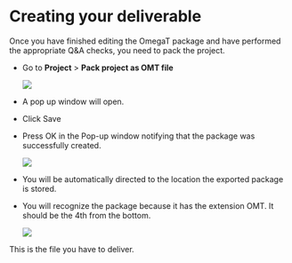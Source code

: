 # Creating your deliverable

Once you have finished editing the OmegaT package and have performed the appropriate Q&A checks, you need to pack the project.

  * Go to **Project** > **Pack project as OMT file**

    ![](assets/29_export_omt.jpg)

  * A pop up window will open.
  * Click Save
  * Press OK in the Pop-up window notifying that the package was successfully created.

    ![](assets/30_omt_successful.jpg)

  * You will be automatically directed to the location the exported package is stored.
  * You will recognize the package because it has the extension OMT. It should be the 4th from the bottom.

    ![](assets/31_recognizing_omt.jpg)

This is the file you have to deliver.